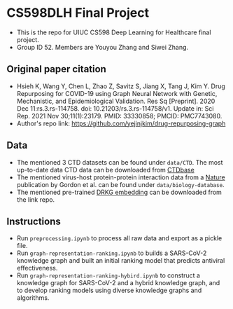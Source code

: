 # CS598DLH Final Project
- This is the repo for UIUC CS598 Deep Learning for Healthcare final project. 
- Group ID 52. Members are Youyou Zhang and Siwei Zhang.

## Original paper citation
- Hsieh K, Wang Y, Chen L, Zhao Z, Savitz S, Jiang X, Tang J, Kim Y. Drug Repurposing for COVID-19 using Graph Neural Network with Genetic, Mechanistic, and Epidemiological Validation. Res Sq [Preprint]. 2020 Dec 11:rs.3.rs-114758. doi: 10.21203/rs.3.rs-114758/v1. Update in: Sci Rep. 2021 Nov 30;11(1):23179. PMID: 33330858; PMCID: PMC7743080.
- Author's repo link: https://github.com/yejinjkim/drug-repurposing-graph 

## Data
- The mentioned 3 CTD datasets can be found under `data/CTD`. The most up-to-date data CTD data can be downloaded from [CTDbase](http://ctdbase.org/detail.go?type=disease&acc=MESH%3AD000086382)
- The mentioned virus-host protein-protein interaction data from a [Nature](https://www.nature.com/articles/s41586-020-2286-9#Sec36) publication by Gordon et al. can be found under `data/biology-database`.
- The mentioned pre-trained [DRKG embedding](https://github.com/gnn4dr/DRKG) can be downloaded from the link repo.

## Instructions
- Run `preprocessing.ipynb` to process all raw data and export as a pickle file.
- Run `graph-representation-ranking.ipynb` to builds a SARS-CoV-2 knowledge graph and built an initial ranking model that predicts antiviral effectiveness.
- Run `graph-representation-ranking-hybird.ipynb` to construct a knowledge graph for SARS-CoV-2 and a hybrid knowledge graph, and to develop ranking models using diverse knowledge graphs and algorithms.
